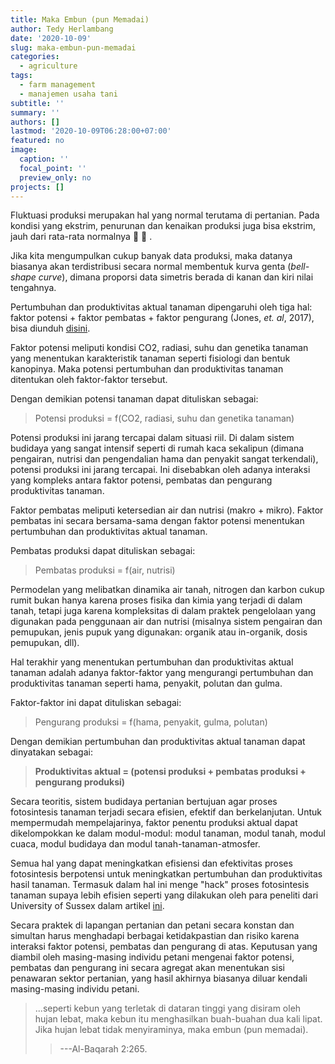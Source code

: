 ```yaml
---
title: Maka Embun (pun Memadai)
author: Tedy Herlambang
date: '2020-10-09'
slug: maka-embun-pun-memadai
categories:
  - agriculture
tags:
  - farm management
  - manajemen usaha tani
subtitle: ''
summary: ''
authors: []
lastmod: '2020-10-09T06:28:00+07:00'
featured: no
image:
  caption: ''
  focal_point: ''
  preview_only: no
projects: []
---
```

Fluktuasi produksi merupakan hal yang normal terutama di pertanian. Pada kondisi yang ekstrim, penurunan dan kenaikan produksi juga bisa ekstrim, jauh dari rata-rata normalnya :corn: :tomato: . 

Jika kita mengumpulkan cukup banyak data produksi, maka datanya biasanya akan terdistribusi secara normal membentuk kurva genta (*bell-shape curve*), dimana proporsi data simetris berada di kanan dan kiri nilai tengahnya.

Pertumbuhan dan produktivitas aktual tanaman dipengaruhi oleh tiga hal: faktor potensi + faktor pembatas + faktor pengurang (Jones, *et. al*,  2017), bisa diunduh [disini](https://www.sciencedirect.com/science/article/pii/S0308521X16306096). 

Faktor potensi meliputi kondisi CO2, radiasi, suhu dan genetika tanaman yang menentukan karakteristik tanaman seperti fisiologi dan bentuk kanopinya. Maka potensi pertumbuhan dan produktivitas tanaman ditentukan oleh faktor-faktor tersebut. 

Dengan demikian potensi tanaman dapat dituliskan sebagai:

> Potensi produksi = f(CO2, radiasi, suhu dan genetika tanaman)

Potensi produksi ini jarang tercapai dalam situasi riil. Di dalam sistem budidaya yang sangat intensif seperti di rumah kaca sekalipun (dimana pengairan, nutrisi dan pengendalian hama dan penyakit sangat terkendali), potensi produksi ini jarang tercapai. Ini disebabkan oleh adanya interaksi yang kompleks antara faktor potensi, pembatas dan pengurang produktivitas tanaman.

Faktor pembatas meliputi ketersedian air dan nutrisi (makro + mikro). Faktor pembatas ini secara bersama-sama dengan faktor potensi menentukan pertumbuhan dan produktivitas aktual tanaman. 

Pembatas produksi dapat dituliskan sebagai:

> Pembatas produksi = f(air, nutrisi)

Permodelan yang melibatkan dinamika air tanah, nitrogen dan karbon cukup rumit bukan hanya karena proses fisika dan kimia yang terjadi di dalam tanah, tetapi juga karena kompleksitas di dalam praktek pengelolaan yang digunakan pada penggunaan air dan nutrisi (misalnya sistem pengairan dan pemupukan, jenis pupuk yang digunakan: organik atau in-organik, dosis pemupukan, dll).

Hal terakhir yang menentukan pertumbuhan dan produktivitas aktual tanaman adalah adanya faktor-faktor yang mengurangi pertumbuhan dan produktivitas tanaman seperti hama, penyakit, polutan dan gulma. 

Faktor-faktor ini dapat dituliskan sebagai:

> Pengurang produksi = f(hama, penyakit, gulma, polutan)

Dengan demikian pertumbuhan dan produktivitas aktual tanaman dapat dinyatakan sebagai:

> **Produktivitas aktual = (potensi produksi + pembatas produksi + pengurang produksi)**

Secara teoritis, sistem budidaya pertanian bertujuan agar proses fotosintesis tanaman terjadi secara efisien, efektif dan berkelanjutan. Untuk mempermudah mempelajarinya, faktor penentu produksi aktual dapat dikelompokkan ke dalam modul-modul: modul tanaman, modul tanah, modul cuaca, modul budidaya dan modul tanah-tanaman-atmosfer. 

Semua hal yang dapat meningkatkan efisiensi dan efektivitas proses fotosintesis berpotensi untuk meningkatkan pertumbuhan dan produktivitas hasil tanaman. Termasuk dalam hal ini menge "hack" proses fotosintesis tanaman supaya lebih efisien seperti yang dilakukan oleh para peneliti dari University of Sussex dalam artikel [ini](http://www.isaaa.org/kc/cropbiotechupdate/article/default.asp?ID=18262).

Secara praktek di lapangan pertanian dan petani secara konstan dan simultan harus menghadapi berbagai ketidakpastian dan risiko karena interaksi faktor potensi, pembatas dan pengurang di atas. Keputusan yang diambil oleh masing-masing individu petani mengenai faktor potensi, pembatas dan pengurang ini secara agregat akan menentukan sisi penawaran sektor pertanian, yang hasil akhirnya biasanya diluar kendali masing-masing individu petani. 

> ...seperti kebun yang terletak di dataran tinggi yang disiram oleh hujan lebat, maka kebun itu menghasilkan buah-buahan dua kali lipat. Jika hujan lebat tidak menyiraminya, maka embun (pun memadai). 
>
>> ---Al-Baqarah 2:265.